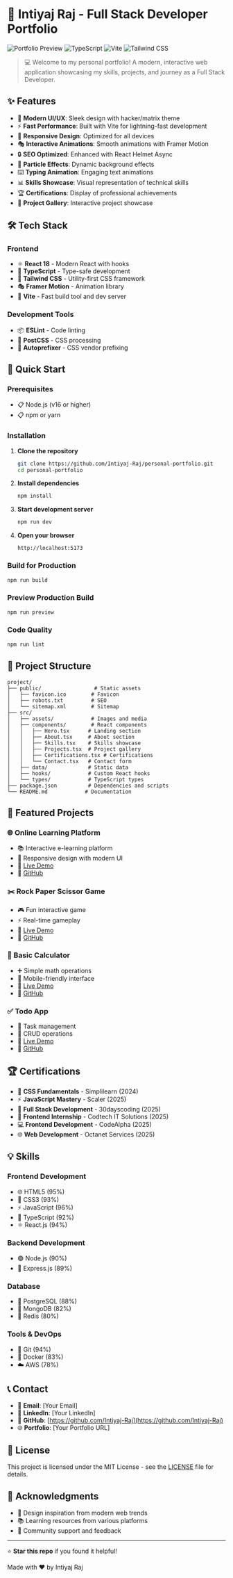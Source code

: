# 🚀 Intiyaj Raj - Full Stack Developer Portfolio

![Portfolio Preview](https://img.shields.io/badge/React-18.3.1-blue?style=for-the-badge&logo=react)
![TypeScript](https://img.shields.io/badge/TypeScript-5.8.3-blue?style=for-the-badge&logo=typescript)
![Vite](https://img.shields.io/badge/Vite-7.1.2-646CFF?style=for-the-badge&logo=vite)
![Tailwind CSS](https://img.shields.io/badge/Tailwind_CSS-3.4.17-38B2AC?style=for-the-badge&logo=tailwind-css)

> 💻 Welcome to my personal portfolio! A modern, interactive web application showcasing my skills, projects, and journey as a Full Stack Developer.

## ✨ Features

- 🎨 **Modern UI/UX**: Sleek design with hacker/matrix theme
- ⚡ **Fast Performance**: Built with Vite for lightning-fast development
- 📱 **Responsive Design**: Optimized for all devices
- 🎭 **Interactive Animations**: Smooth animations with Framer Motion
- 🔒 **SEO Optimized**: Enhanced with React Helmet Async
- 🌟 **Particle Effects**: Dynamic background effects
- ⌨️ **Typing Animation**: Engaging text animations
- 📊 **Skills Showcase**: Visual representation of technical skills
- 🏆 **Certifications**: Display of professional achievements
- 📁 **Project Gallery**: Interactive project showcase

## 🛠️ Tech Stack

### Frontend
- ⚛️ **React 18** - Modern React with hooks
- 📘 **TypeScript** - Type-safe development
- 🎨 **Tailwind CSS** - Utility-first CSS framework
- 🎭 **Framer Motion** - Animation library
- 🔧 **Vite** - Fast build tool and dev server

### Development Tools
- 📦 **ESLint** - Code linting
- 🧹 **PostCSS** - CSS processing
- 🎯 **Autoprefixer** - CSS vendor prefixing

## 🚀 Quick Start

### Prerequisites
- 📋 Node.js (v16 or higher)
- 📋 npm or yarn

### Installation

1. **Clone the repository**
   ```bash
   git clone https://github.com/Intiyaj-Raj/personal-portfolio.git
   cd personal-portfolio
   ```

2. **Install dependencies**
   ```bash
   npm install
   ```

3. **Start development server**
   ```bash
   npm run dev
   ```

4. **Open your browser**
   ```
   http://localhost:5173
   ```

### Build for Production

```bash
npm run build
```

### Preview Production Build

```bash
npm run preview
```

### Code Quality

```bash
npm run lint
```

## 📂 Project Structure

```
project/
├── public/                 # Static assets
│   ├── favicon.ico        # Favicon
│   ├── robots.txt         # SEO
│   └── sitemap.xml        # Sitemap
├── src/
│   ├── assets/            # Images and media
│   ├── components/        # React components
│   │   ├── Hero.tsx      # Landing section
│   │   ├── About.tsx     # About section
│   │   ├── Skills.tsx    # Skills showcase
│   │   ├── Projects.tsx  # Project gallery
│   │   ├── Certifications.tsx # Certifications
│   │   └── Contact.tsx   # Contact form
│   ├── data/             # Static data
│   ├── hooks/            # Custom React hooks
│   └── types/            # TypeScript types
├── package.json          # Dependencies and scripts
└── README.md            # Documentation
```

## 🎯 Featured Projects

### 🌐 Online Learning Platform
- 📚 Interactive e-learning platform
- 🎨 Responsive design with modern UI
- 🔗 [Live Demo](https://mindlearneronlinelearningplatform.netlify.app/)
- 💾 [GitHub](https://github.com/Intiyaj-Raj/JavaScript-Projects/tree/main/Online%20learning%20platform)

### ✂️ Rock Paper Scissor Game
- 🎮 Fun interactive game
- ⚡ Real-time gameplay
- 🔗 [Live Demo](https://intiyajansarirockgame.netlify.app/)
- 💾 [GitHub](https://github.com/Intiyaj-Raj/JavaScript-Projects/tree/main/StonePaperScissors)

### 🧮 Basic Calculator
- ➕ Simple math operations
- 📱 Mobile-friendly interface
- 🔗 [Live Demo](https://intiyajcalculator.netlify.app/)
- 💾 [GitHub](https://github.com/Intiyaj-Raj/CodeAlpha-Intern/tree/main/CodeAlpha_Calculator)

### ✅ Todo App
- 📝 Task management
- 🔄 CRUD operations
- 🔗 [Live Demo](https://intiyajansaritodoapp.netlify.app/)
- 💾 [GitHub](https://github.com/Intiyaj-Raj/ReactJS-Project/tree/main/Todo/todoapp)

## 🏆 Certifications

- 🎨 **CSS Fundamentals** - Simplilearn (2024)
- ⚡ **JavaScript Mastery** - Scaler (2025)
- 🚀 **Full Stack Development** - 30dayscoding (2025)
- 💼 **Frontend Internship** - Codtech IT Solutions (2025)
- 💻 **Frontend Development** - CodeAlpha (2025)
- 🌐 **Web Development** - Octanet Services (2025)

## 💡 Skills

### Frontend Development
- 🌐 HTML5 (95%)
- 🎨 CSS3 (93%)
- ⚡ JavaScript (96%)
- 📘 TypeScript (92%)
- ⚛️ React.js (94%)

### Backend Development
- 🟢 Node.js (90%)
- 🚀 Express.js (89%)

### Database
- 🐘 PostgreSQL (88%)
- 🍃 MongoDB (82%)
- 🔴 Redis (80%)

### Tools & DevOps
- 📝 Git (94%)
- 🐳 Docker (83%)
- ☁️ AWS (78%)

## 📞 Contact

- 📧 **Email**: [Your Email]
- 💼 **LinkedIn**: [Your LinkedIn]
- 🐙 **GitHub**: [https://github.com/Intiyaj-Raj](https://github.com/Intiyaj-Raj)
- 🌐 **Portfolio**: [Your Portfolio URL]

## 📄 License

This project is licensed under the MIT License - see the [LICENSE](LICENSE) file for details.

## 🙏 Acknowledgments

- 🎨 Design inspiration from modern web trends
- 📚 Learning resources from various platforms
- 👥 Community support and feedback

---

⭐ **Star this repo** if you found it helpful!

Made with ❤️ by Intiyaj Raj
